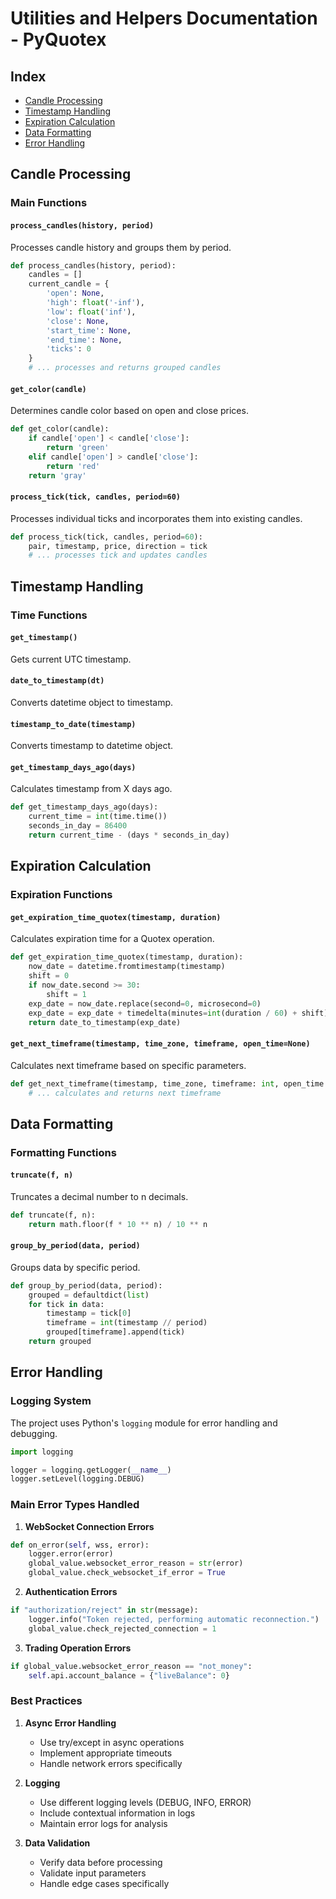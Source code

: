 # Utilities and Helpers Documentation - PyQuotex

## Index
- [Candle Processing](#candle-processing)
- [Timestamp Handling](#timestamp-handling)
- [Expiration Calculation](#expiration-calculation)
- [Data Formatting](#data-formatting)
- [Error Handling](#error-handling)

## Candle Processing

### Main Functions

#### `process_candles(history, period)`
Processes candle history and groups them by period.

```python
def process_candles(history, period):
    candles = []
    current_candle = {
        'open': None,
        'high': float('-inf'),
        'low': float('inf'),
        'close': None,
        'start_time': None,
        'end_time': None,
        'ticks': 0
    }
    # ... processes and returns grouped candles
```

#### `get_color(candle)`
Determines candle color based on open and close prices.
```python
def get_color(candle):
    if candle['open'] < candle['close']:
        return 'green'
    elif candle['open'] > candle['close']:
        return 'red'
    return 'gray'
```

#### `process_tick(tick, candles, period=60)`
Processes individual ticks and incorporates them into existing candles.
```python
def process_tick(tick, candles, period=60):
    pair, timestamp, price, direction = tick
    # ... processes tick and updates candles
```

## Timestamp Handling

### Time Functions

#### `get_timestamp()`
Gets current UTC timestamp.

#### `date_to_timestamp(dt)`
Converts datetime object to timestamp.

#### `timestamp_to_date(timestamp)`
Converts timestamp to datetime object.

#### `get_timestamp_days_ago(days)`
Calculates timestamp from X days ago.
```python
def get_timestamp_days_ago(days):
    current_time = int(time.time())
    seconds_in_day = 86400
    return current_time - (days * seconds_in_day)
```

## Expiration Calculation

### Expiration Functions

#### `get_expiration_time_quotex(timestamp, duration)`
Calculates expiration time for a Quotex operation.
```python
def get_expiration_time_quotex(timestamp, duration):
    now_date = datetime.fromtimestamp(timestamp)
    shift = 0
    if now_date.second >= 30:
        shift = 1
    exp_date = now_date.replace(second=0, microsecond=0)
    exp_date = exp_date + timedelta(minutes=int(duration / 60) + shift)
    return date_to_timestamp(exp_date)
```

#### `get_next_timeframe(timestamp, time_zone, timeframe, open_time=None)`
Calculates next timeframe based on specific parameters.
```python
def get_next_timeframe(timestamp, time_zone, timeframe: int, open_time: str = None) -> str:
    # ... calculates and returns next timeframe
```

## Data Formatting

### Formatting Functions

#### `truncate(f, n)`
Truncates a decimal number to n decimals.
```python
def truncate(f, n):
    return math.floor(f * 10 ** n) / 10 ** n
```

#### `group_by_period(data, period)`
Groups data by specific period.
```python
def group_by_period(data, period):
    grouped = defaultdict(list)
    for tick in data:
        timestamp = tick[0]
        timeframe = int(timestamp // period)
        grouped[timeframe].append(tick)
    return grouped
```

## Error Handling

### Logging System
The project uses Python's `logging` module for error handling and debugging.

```python
import logging

logger = logging.getLogger(__name__)
logger.setLevel(logging.DEBUG)
```

### Main Error Types Handled

1. **WebSocket Connection Errors**
```python
def on_error(self, wss, error):
    logger.error(error)
    global_value.websocket_error_reason = str(error)
    global_value.check_websocket_if_error = True
```

2. **Authentication Errors**
```python
if "authorization/reject" in str(message):
    logger.info("Token rejected, performing automatic reconnection.")
    global_value.check_rejected_connection = 1
```

3. **Trading Operation Errors**
```python
if global_value.websocket_error_reason == "not_money":
    self.api.account_balance = {"liveBalance": 0}
```

### Best Practices

1. **Async Error Handling**
   - Use try/except in async operations
   - Implement appropriate timeouts
   - Handle network errors specifically

2. **Logging**
   - Use different logging levels (DEBUG, INFO, ERROR)
   - Include contextual information in logs
   - Maintain error logs for analysis

3. **Data Validation**
   - Verify data before processing
   - Validate input parameters
   - Handle edge cases specifically
